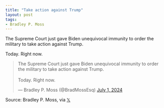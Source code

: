 ```yaml
---
title: "Take action against Trump"
layout: post
tags:
- Bradley P. Moss
---
```


The Supreme Court just gave Biden unequivocal immunity to order the military to take action against Trump.

Today. Right now.

<blockquote class="twitter-tweet"><p lang="en" dir="ltr">The Supreme Court just gave Biden unequivocal immunity to order the military to take action against Trump. <br /><br />Today. Right now.</p>&mdash; Bradley P. Moss (@BradMossEsq) <a href="https://twitter.com/BradMossEsq/status/1807785995644903923?ref_src=twsrc%5Etfw">July 1, 2024</a></blockquote> <script async src="https://platform.twitter.com/widgets.js" charset="utf-8"></script>

Source: Bradley P. Moss, via [𝕏](https://x.com)
